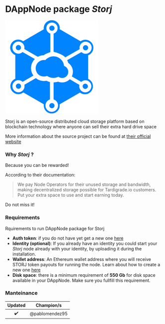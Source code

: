 <!-- :female_detective: Looking for a new champion -->

# DAppNode package _Storj_

<!--DAppNode package logo (could be added with an hyperlink to a youtube video): -->

[![](avatar-min.png)](https://www.youtube.com/watch?v=1RTfUgn69DE&ab_channel=AmandaB.Johnson)

<!--Brief introduction about the source project (official project definition is an option): -->

Storj is an open-source distributed cloud storage platform based on blockchain technology where anyone can sell their extra hard drive space

More information about the source project can be found at [their official website](https://storj.io/)

### Why _Storj_ ?

<!--What can you do with this package?: -->

Because you can be rewarded!

According to their documentation:

> We pay Node Operators for their unused storage and bandwidth, making decentralized storage possible for Tardigrade.io customers. Put your extra space to use and start earning today.

Do not miss it!

### Requirements

Rquirements to run DAppNode package for Storj

<!--Requirements to run the dappnode package in a list: -->

- **Auth token**: if you do not have yet get a new one [here](https://registration.storj.io/)
- **Identity (optional)**: If you already have an identity you could start your _Storj_ node already with your identity, by uploading it during the installation.
- **Wallet address**: An Ethereum wallet address where you will receive STORJ token payouts for running the node. Learn about how to create a new one [here](https://support.storj.io/hc/en-us/articles/360026611692-How-do-I-hold-STORJ-What-is-a-valid-address-or-compatible-wallet-)
- **Disk space**: there is a minimum requirement of **550 Gb** for disk space available in your DAppNode. Make sure you fullfill this requirement.

### Manteinance

<!--Table with champion/s mantainers, versions and update status -->
<!--UPDATED: :x: OR :heavy_check_mark: -->

|      Updated       |   Champion/s   |
| :----------------: | :------------: |
| :heavy_check_mark: | @pablomendez95 |

